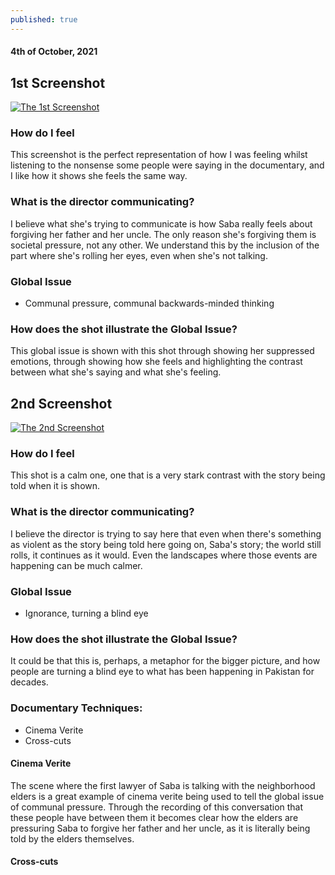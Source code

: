 ```yaml
---
published: true
---
```

#### 4th of October, 2021

## 1st Screenshot
[![The 1st Screenshot](https://i.ibb.co/Zmwmh57/Screen-Shot-2021-10-04-at-09-40-35.png)](https://ibb.co)

### How do I feel 
This screenshot is the perfect representation of how I was feeling whilst listening to the nonsense some people were saying in the documentary, and I like how it shows she feels the same way.

### What is the director communicating?
I believe what she's trying to communicate is how Saba really feels about forgiving her father and her uncle. The only reason she's forgiving them is societal pressure, not any other. We understand this by the inclusion of the part where she's rolling her eyes, even when she's not talking.

### Global Issue
- Communal pressure, communal backwards-minded thinking

### How does the shot illustrate the Global Issue?
This global issue is shown with this shot through showing her suppressed emotions, through showing how she feels and highlighting the contrast between what she's saying and what she's feeling.

## 2nd Screenshot
[![The 2nd Screenshot](https://i.ibb.co/2gmWKtn/Screen-Shot-2021-10-04-at-09-35-35.png)](https://ibb.co)

### How do I feel 
This shot is a calm one, one that is a very stark contrast with the story being told when it is shown.

### What is the director communicating?
I believe the director is trying to say here that even when there's something as violent as the story being told here going on, Saba's story; the world still rolls, it continues as it would. Even the landscapes where those events are happening can be much calmer.

### Global Issue
- Ignorance, turning a blind eye

### How does the shot illustrate the Global Issue?
It could be that this is, perhaps, a metaphor for the bigger picture, and how people are turning a blind eye to what has been happening in Pakistan for decades.

### Documentary Techniques:
- Cinema Verite
- Cross-cuts

#### Cinema Verite
The scene where the first lawyer of Saba is talking with the neighborhood elders is a great example of cinema verite being used to tell the global issue of communal pressure. Through the recording of this conversation that these people have between them it becomes clear how the elders are pressuring Saba to forgive her father and her uncle, as it is literally being told by the elders themselves.

#### Cross-cuts